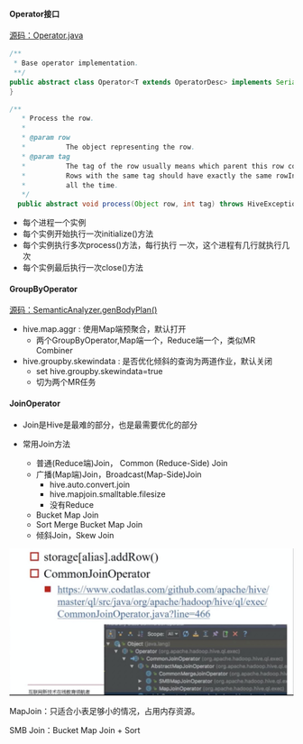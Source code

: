 #### Operator接口

[源码：Operator.java](https://github.com/apache/hive/blob/master/ql/src/java/org/apache/hadoop/hive/ql/exec/Operator.java#L574)

```java
/**
 * Base operator implementation.
 **/
public abstract class Operator<T extends OperatorDesc> implements Serializable,Cloneable,Node {
}
```



```java
/**
   * Process the row.
   *
   * @param row
   *          The object representing the row.
   * @param tag
   *          The tag of the row usually means which parent this row comes from.
   *          Rows with the same tag should have exactly the same rowInspector
   *          all the time.
   */
  public abstract void process(Object row, int tag) throws HiveException;
```

- 每个进程一个实例
- 每个实例开始执行一次initialize()方法
- 每个实例执行多次process()方法，每行执行 一次，这个进程有几行就执行几次
- 每个实例最后执行一次close()方法

#### GroupByOperator

[源码：SemanticAnalyzer.genBodyPlan()](https://github.com/apache/hive/blob/master/ql/src/java/org/apache/hadoop/hive/ql/parse/SemanticAnalyzer.java#L10869)

- hive.map.aggr : 使用Map端预聚合，默认打开
  - 两个GroupByOperator,Map端一个，Reduce端一个，类似MR Combiner
- hive.groupby.skewindata : 是否优化倾斜的查询为两道作业，默认关闭
  - set hive.groupby.skewindata=true
  - 切为两个MR任务

#### JoinOperator 

- Join是Hive是最难的部分，也是最需要优化的部分

- 常用Join方法
  - 普通(Reduce端)Join， Common (Reduce-Side) Join 
  - 广播(Map端)Join，Broadcast(Map-Side)Join
    - hive.auto.convert.join
    - hive.mapjoin.smalltable.filesize
    - 没有Reduce
  - Bucket Map Join
  - Sort Merge Bucket Map Join
  - 倾斜Join，Skew Join

![image-20201117112645301](image-20201117112645301.png)

MapJoin：只适合小表足够小的情况，占用内存资源。

SMB Join：Bucket Map Join + Sort

